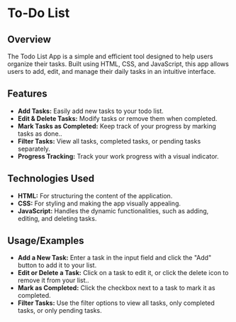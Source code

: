 
# To-Do List

## Overview

The Todo List App is a simple and efficient tool designed to help users organize their tasks. Built using HTML, CSS, and JavaScript, this app allows users to add, edit, and manage their daily tasks in an intuitive interface.
## Features

- **Add Tasks:**  Easily add new tasks to your todo list.
- **Edit & Delete Tasks:** Modify tasks or remove them when completed.
- **Mark Tasks as Completed:** Keep track of your progress by marking tasks as done..
- **Filter Tasks:** View all tasks, completed tasks, or pending tasks separately.
- **Progress Tracking:** Track your work progress with a visual indicator.

## Technologies Used

- **HTML:** For structuring the content of the application.
- **CSS:** For styling and making the app visually appealing.
- **JavaScript:** Handles the dynamic functionalities, such as adding, editing, and deleting tasks.
## Usage/Examples

- **Add a New Task:** Enter a task in the input field and click the "Add" button to add it to your list.
- **Edit or Delete a Task:** Click on a task to edit it, or click the delete icon to remove it from your list..
- **Mark as Completed:** Click the checkbox next to a task to mark it as completed.
- **Filter Tasks:** Use the filter options to view all tasks, only completed tasks, or only pending tasks.




